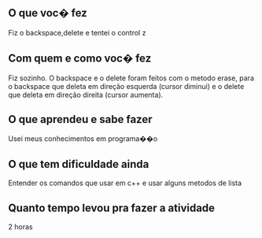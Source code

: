 ## O que voc� fez  
Fiz o backspace,delete e tentei o control z

## Com quem e como voc� fez  
Fiz sozinho. 
O backspace e o delete foram feitos com o metodo erase, para o backspace que deleta em direção esquerda (cursor diminui) e o delete que deleta em direção direita (cursor aumenta). 


## O que aprendeu e sabe fazer  
Usei meus conhecimentos em programa��o 

## O que tem dificuldade ainda  
Entender os comandos que usar em c++ e usar alguns metodos de lista

## Quanto tempo levou pra fazer a atividade 
2 horas
